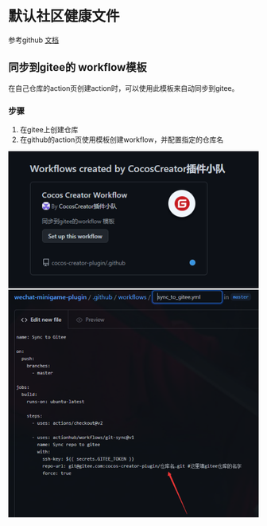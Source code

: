 # 默认社区健康文件

参考github [文档](https://docs.github.com/cn/communities/setting-up-your-project-for-healthy-contributions/creating-a-default-community-health-file)

## 同步到gitee的 workflow模板

在自己仓库的action页创建action时，可以使用此模板来自动同步到gitee。

### 步骤

1. 在gitee上创建仓库
2. 在github的action页使用模板创建workflow，并配置指定的仓库名

![x](screenshot/img1.png)
![x](screenshot/img2.png)
